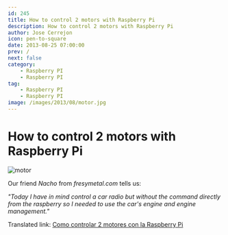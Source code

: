```yaml
---
id: 245
title: How to control 2 motors with Raspberry Pi
description: How to control 2 motors with Raspberry Pi
author: Jose Cerrejon
icon: pen-to-square
date: 2013-08-25 07:00:00
prev: /
next: false
category:
    - Raspberry PI
    - Raspberry PI
tag:
    - Raspberry PI
    - Raspberry PI
image: /images/2013/08/motor.jpg
---
```


# How to control 2 motors with Raspberry Pi

![motor](/images/2013/08/motor.jpg)

Our friend _Nacho_ from _fresymetal.com_ tells us:

_"Today I have in mind control a car radio but without the command directly from the raspberry so I needed to use the car's engine and engine management."_

Translated link: [Como controlar 2 motores con la Raspberry Pi](https://translate.google.com/translate?sl=es&tl=en&js=n&prev=_t&hl=es&ie=UTF-8&u=http%3A%2F%2Fwww.fresymetal.com%2Fcomo-controlar-2-motores-con-raspberry%2F)
